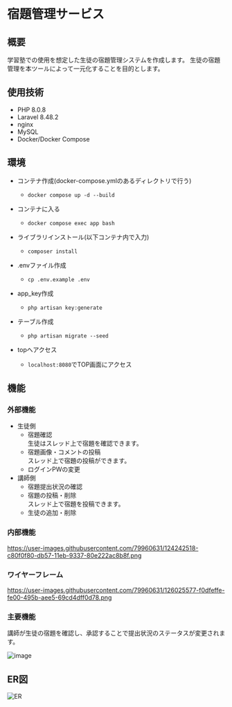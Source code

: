 # 宿題管理サービス

## 概要

学習塾での使用を想定した生徒の宿題管理システムを作成します。
生徒の宿題管理を本ツールによって一元化することを目的とします。

## 使用技術  
- PHP 8.0.8
- Laravel 8.48.2
- nginx
- MySQL
- Docker/Docker Compose

## 環境

- コンテナ作成(docker-compose.ymlのあるディレクトリで行う)
    - `docker compose up -d --build`
- コンテナに入る
    - `docker compose exec app bash`
- ライブラリインストール(以下コンテナ内で入力)
    - `composer install`
- .envファイル作成
    - `cp .env.example .env`
- app_key作成
    - `php artisan key:generate`
- テーブル作成
    - `php artisan migrate --seed`

- topへアクセス
    - `localhost:8080`でTOP画面にアクセス

## 機能

### 外部機能

- 生徒側
    - 宿題確認  
      生徒はスレッド上で宿題を確認できます。
    - 宿題画像・コメントの投稿  
      スレッド上で宿題の投稿ができます。
    - ログインPWの変更
- 講師側
    - 宿題提出状況の確認
    - 宿題の投稿・削除  
      スレッド上で宿題を投稿できます。
    - 生徒の追加・削除
### 内部機能
https://user-images.githubusercontent.com/79960631/124242518-c80f0f80-db57-11eb-9337-80e222ac8b8f.png
    
### ワイヤーフレーム  
https://user-images.githubusercontent.com/79960631/126025577-f0dfeffe-fe00-495b-aee5-69cd4dff0d78.png

### 主要機能  
  講師が生徒の宿題を確認し、承認することで提出状況のステータスが変更されます。  

  ![image](https://user-images.githubusercontent.com/79960631/128823333-da5fd41a-7d7d-4f73-b6f4-3d2df380dd94.gif)

## ER図
![ER](https://user-images.githubusercontent.com/79960631/125723458-c01b61df-efc8-4e28-936f-e56c6f852404.png)